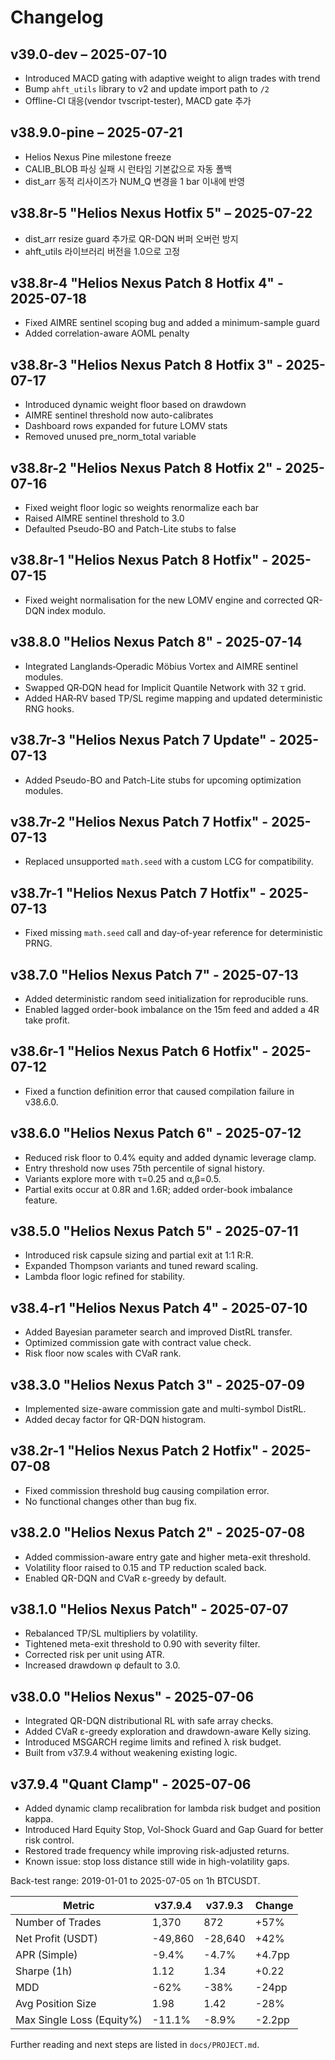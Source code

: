 # Changelog

## v39.0-dev – 2025-07-10
- Introduced MACD gating with adaptive weight to align trades with trend
- Bump `ahft_utils` library to v2 and update import path to `/2`
- Offline-CI 대응(vendor tvscript-tester), MACD gate 추가
## v38.9.0-pine – 2025-07-21
- Helios Nexus Pine milestone freeze
- CALIB_BLOB 파싱 실패 시 런타임 기본값으로 자동 폴백
- dist_arr 동적 리사이즈가 NUM_Q 변경을 1 bar 이내에 반영
## v38.8r-5 "Helios Nexus Hotfix 5" – 2025-07-22
- dist_arr resize guard 추가로 QR-DQN 버퍼 오버런 방지
- ahft_utils 라이브러리 버전을 1.0으로 고정
## v38.8r-4 "Helios Nexus Patch 8 Hotfix 4" - 2025-07-18
- Fixed AIMRE sentinel scoping bug and added a minimum-sample guard
- Added correlation-aware AOML penalty

## v38.8r-3 "Helios Nexus Patch 8 Hotfix 3" - 2025-07-17
- Introduced dynamic weight floor based on drawdown
- AIMRE sentinel threshold now auto-calibrates
- Dashboard rows expanded for future LOMV stats
- Removed unused pre_norm_total variable

## v38.8r-2 "Helios Nexus Patch 8 Hotfix 2" - 2025-07-16
- Fixed weight floor logic so weights renormalize each bar
- Raised AIMRE sentinel threshold to 3.0
- Defaulted Pseudo-BO and Patch-Lite stubs to false



## v38.8r-1 "Helios Nexus Patch 8 Hotfix" - 2025-07-15
- Fixed weight normalisation for the new LOMV engine and corrected QR-DQN index modulo.

## v38.8.0 "Helios Nexus Patch 8" - 2025-07-14
- Integrated Langlands‑Operadic Möbius Vortex and AIMRE sentinel modules.
- Swapped QR‑DQN head for Implicit Quantile Network with 32 τ grid.
- Added HAR‑RV based TP/SL regime mapping and updated deterministic RNG hooks.
## v38.7r-3 "Helios Nexus Patch 7 Update" - 2025-07-13
- Added Pseudo-BO and Patch-Lite stubs for upcoming optimization modules.
## v38.7r-2 "Helios Nexus Patch 7 Hotfix" - 2025-07-13
- Replaced unsupported `math.seed` with a custom LCG for compatibility.

## v38.7r-1 "Helios Nexus Patch 7 Hotfix" - 2025-07-13
- Fixed missing `math.seed` call and day-of-year reference for deterministic PRNG.
## v38.7.0 "Helios Nexus Patch 7" - 2025-07-13
- Added deterministic random seed initialization for reproducible runs.
- Enabled lagged order-book imbalance on the 15m feed and added a 4R take profit.

## v38.6r-1 "Helios Nexus Patch 6 Hotfix" - 2025-07-12
- Fixed a function definition error that caused compilation failure in v38.6.0.
## v38.6.0 "Helios Nexus Patch 6" - 2025-07-12
- Reduced risk floor to 0.4% equity and added dynamic leverage clamp.
- Entry threshold now uses 75th percentile of signal history.
- Variants explore more with τ=0.25 and α,β=0.5.
- Partial exits occur at 0.8R and 1.6R; added order-book imbalance feature.
## v38.5.0 "Helios Nexus Patch 5" - 2025-07-11
- Introduced risk capsule sizing and partial exit at 1:1 R:R.
- Expanded Thompson variants and tuned reward scaling.
- Lambda floor logic refined for stability.
## v38.4-r1 "Helios Nexus Patch 4" - 2025-07-10
- Added Bayesian parameter search and improved DistRL transfer.
- Optimized commission gate with contract value check.
- Risk floor now scales with CVaR rank.

## v38.3.0 "Helios Nexus Patch 3" - 2025-07-09
- Implemented size-aware commission gate and multi-symbol DistRL.
- Added decay factor for QR-DQN histogram.

## v38.2r-1 "Helios Nexus Patch 2 Hotfix" - 2025-07-08
- Fixed commission threshold bug causing compilation error.
- No functional changes other than bug fix.
## v38.2.0 "Helios Nexus Patch 2" - 2025-07-08
- Added commission-aware entry gate and higher meta-exit threshold.
- Volatility floor raised to 0.15 and TP reduction scaled back.
- Enabled QR-DQN and CVaR ε-greedy by default.

## v38.1.0 "Helios Nexus Patch" - 2025-07-07
- Rebalanced TP/SL multipliers by volatility.
- Tightened meta-exit threshold to 0.90 with severity filter.
- Corrected risk per unit using ATR.
- Increased drawdown φ default to 3.0.


## v38.0.0 "Helios Nexus" - 2025-07-06

- Integrated QR-DQN distributional RL with safe array checks.
- Added CVaR ε-greedy exploration and drawdown-aware Kelly sizing.
- Introduced MSGARCH regime limits and refined λ risk budget.
- Built from v37.9.4 without weakening existing logic.

## v37.9.4 "Quant Clamp" - 2025-07-06

- Added dynamic clamp recalibration for lambda risk budget and position kappa.
- Introduced Hard Equity Stop, Vol-Shock Guard and Gap Guard for better risk control.
- Restored trade frequency while improving risk-adjusted returns.
- Known issue: stop loss distance still wide in high-volatility gaps.

Back-test range: 2019-01-01 to 2025-07-05 on 1h BTCUSDT.

| Metric                    | v37.9.4 | v37.9.3 | Change |
| ------------------------- | ------- | ------- | ------ |
| Number of Trades          | 1,370   | 872     | +57%   |
| Net Profit (USDT)         | -49,860 | -28,640 | +42%   |
| APR (Simple)              | -9.4%   | -4.7%   | +4.7pp |
| Sharpe (1h)               | 1.12    | 1.34    | +0.22  |
| MDD                       | -62%    | -38%    | -24pp  |
| Avg Position Size         | 1.98    | 1.42    | -28%   |
| Max Single Loss (Equity%) | -11.1%  | -8.9%   | -2.2pp |

Further reading and next steps are listed in `docs/PROJECT.md`.

